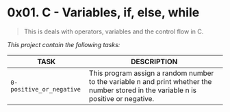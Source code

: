 # 0x01. C - Variables, if, else, while
> This is deals with operators, variables and the control flow in C.

*This project contain the following tasks:*

TASK | DESCRIPTION
--- | ---
`0-positive_or_negative` | This program assign a random number to the variable n and print whether the number stored in the variable n is positive or negative.